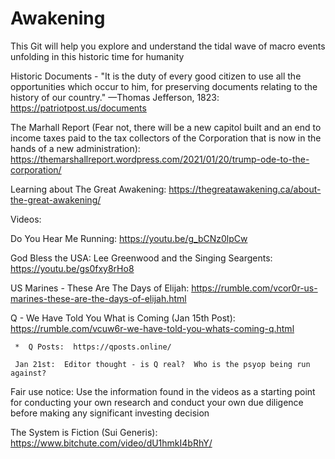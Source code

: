 # Awakening
This Git will help you explore and understand the tidal wave of macro events unfolding in this historic time for humanity

Historic Documents - "It is the duty of every good citizen to use all the opportunities which occur to him, for preserving documents relating to the history of our country." —Thomas Jefferson, 1823:  https://patriotpost.us/documents

The Marhall Report (Fear not, there will be a new capitol built and an end to income taxes paid to the tax collectors of the Corporation that is now in the hands of a new administration):  https://themarshallreport.wordpress.com/2021/01/20/trump-ode-to-the-corporation/

Learning about The Great Awakening:  https://thegreatawakening.ca/about-the-great-awakening/

Videos:

Do You Hear Me Running: https://youtu.be/g_bCNz0lpCw

God Bless the USA:  Lee Greenwood and the Singing Seargents:  https://youtu.be/gs0fxy8rHo8

US Marines - These Are The Days of Elijah:  https://rumble.com/vcor0r-us-marines-these-are-the-days-of-elijah.html





Q - We Have Told You What is Coming (Jan 15th Post):  https://rumble.com/vcuw6r-we-have-told-you-whats-coming-q.html

     *  Q Posts:  https://qposts.online/
     
     Jan 21st:  Editor thought - is Q real?  Who is the psyop being run against?

Fair use notice:
Use the information found in the videos as a starting point for conducting your own research and conduct your own due diligence before making any significant investing decision


The System is Fiction (Sui Generis):  https://www.bitchute.com/video/dU1hmkI4bRhY/
